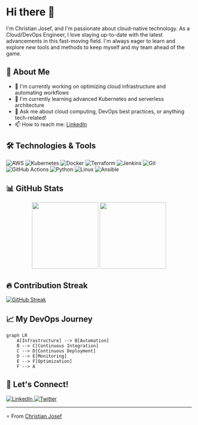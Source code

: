 # Hi there 👋

I'm Christian Josef, and I'm passionate about cloud-native technology. As a Cloud/DevOps Engineer, I love staying up-to-date with the latest advancements in this fast-moving field. I'm always eager to learn and explore new tools and methods to keep myself and my team ahead of the game.

## 🚀 About Me
- 🔭 I'm currently working on optimizing cloud infrastructure and automating workflows
- 🌱 I'm currently learning advanced Kubernetes and serverless architecture
- 💬 Ask me about cloud computing, DevOps best practices, or anything tech-related!
- 📫 How to reach me: [LinkedIn](https://www.linkedin.com/in/cjosefaquino/)

## 🛠️ Technologies & Tools
![AWS](https://img.shields.io/badge/-AWS-232F3E?style=flat-square&logo=amazon-aws&logoColor=white)
![Kubernetes](https://img.shields.io/badge/-Kubernetes-326CE5?style=flat-square&logo=kubernetes&logoColor=white)
![Docker](https://img.shields.io/badge/-Docker-2496ED?style=flat-square&logo=docker&logoColor=white)
![Terraform](https://img.shields.io/badge/-Terraform-7B42BC?style=flat-square&logo=terraform&logoColor=white)
![Jenkins](https://img.shields.io/badge/-Jenkins-D24939?style=flat-square&logo=jenkins&logoColor=white)
![Git](https://img.shields.io/badge/-Git-F05032?style=flat-square&logo=git&logoColor=white)
![GitHub Actions](https://img.shields.io/badge/-GitHub_Actions-2088FF?style=flat-square&logo=github-actions&logoColor=white)
![Python](https://img.shields.io/badge/-Python-3776AB?style=flat-square&logo=python&logoColor=white)
![Linux](https://img.shields.io/badge/-Linux-FCC624?style=flat-square&logo=linux&logoColor=black)
![Ansible](https://img.shields.io/badge/-Ansible-EE0000?style=flat-square&logo=ansible&logoColor=white)

## 📊 GitHub Stats

<div align="center">
  <img height="180em" src="https://github-readme-stats.vercel.app/api?username=chrstnjsff&show_icons=true&theme=dark&include_all_commits=true&count_private=true"/>
  <img height="180em" src="https://github-readme-stats.vercel.app/api/top-langs/?username=chrstnjsff&layout=compact&langs_count=7&theme=dark"/>
</div>

## 🔥 Contribution Streak
[![GitHub Streak](https://github-readme-streak-stats.herokuapp.com/?user=chrstnjsff&theme=dark)](https://git.io/streak-stats)

## 📈 My DevOps Journey
```mermaid
graph LR
    A[Infrastructure] --> B[Automation]
    B --> C[Continuous Integration]
    C --> D[Continuous Deployment]
    D --> E[Monitoring]
    E --> F[Optimization]
    F --> A
```

## 🤝 Let's Connect!
<div>
  <a href="your-linkedin-url" target="_blank">
    <img src="https://img.shields.io/badge/-LinkedIn-0077B5?style=flat-square&logo=linkedin&logoColor=white" alt="LinkedIn"/>
  </a>
  <a href="your-twitter-url" target="_blank">
    <img src="https://img.shields.io/badge/-Twitter-1DA1F2?style=flat-square&logo=twitter&logoColor=white" alt="Twitter"/>
  </a>
</div>

---
⭐️ From [Christian Josef](https://github.com/chrstnjsff)
